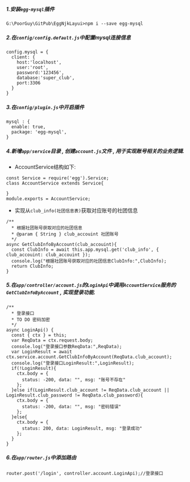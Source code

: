 ##### 1.安装`egg-mysql`插件 
```
G:\PoorGuy\GitPub\EggNjkLayui>npm i --save egg-mysql
```
##### 2.在`config/config.default.js`中配置mysql连接信息
```
config.mysql = {
  client: {
    host:'localhost',
    user:'root',
    password:'123456',
    database:'super_club',
    port:3306
  }
}
```
##### 3.在`config/plugin.js`中开启插件 
```
mysql : {
  enable: true,
  package: 'egg-mysql',
}
```
##### 4.新增`app/service`目录 , 创建`account.js`文件 , 用于实现账号相关的业务逻辑.
- AccountService结构如下:
```
const Service = require('egg').Service;
class AccountService extends Service{

}
module.exports = AccountService;
```
- 实现从`club_info(社团信息表)`获取对应账号的社团信息
```
/**
  * 根据社团账号获取对应的社团信息
  * @param { String } club_accouint 社团账号
  */
async GetClubInfoByAccount(club_accouint){
  const ClubInfo = await this.app.mysql.get('club_info', { club_accouint: club_accouint });
  console.log("根据社团账号获取对应的社团信息ClubInfo:",ClubInfo);
  return ClubInfo;
}
```
##### 5.在`app/controller/account.js`的`LoginApi`中调用`AccountService`服务的`GetClubInfoByAccount` , 实现登录功能.
```
/**
  * 登录接口
  * TO DO 密码加密
  */
async LoginApi() {
  const { ctx } = this;
  var ReqData = ctx.request.body;
  console.log("登录接口参数ReqData:",ReqData);
  var LoginResult = await ctx.service.account.GetClubInfoByAccount(ReqData.club_account);
  console.log("登录接口LoginResult:",LoginResult);
  if(!LoginResult){
    ctx.body = {
      status: -200, data: "", msg: "账号不存在"
    };
  }else if(LoginResult.club_account != ReqData.club_account || LoginResult.club_password != ReqData.club_password){
    ctx.body = {
      status: -200, data: "", msg: "密码错误"
    };
  }else{
    ctx.body = {
      status: 200, data: LoginResult, msg: "登录成功"
    };
  }
}
```
##### 6.在`app/router.js`中添加路由
```
router.post('/login', controller.account.LoginApi);//登录接口
```


